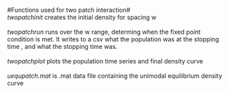 #Functions used for two patch interaction#<br />
*twopatchinit* creates the initial density for spacing w<br /><br />
*twopatchrun* runs over the w range, determing when the fixed point condition is met. It writes to a csv what the population was at the stopping time , and what the stopping time was.<br /><br />
*twopatchplot* plots the population time series and final density curve<br /><br />
*uequpatch.mat* is .mat data file containing the unimodal equilibrium density curve
